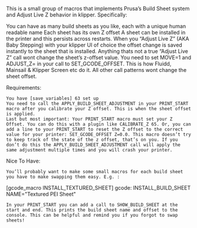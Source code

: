 This is a small group of macros that implements Prusa’s Build Sheet system and Adjust Live Z behavior in klipper. Specifically:

You can have as many build sheets as you like, each with a unique human readable name
Each sheet has its own Z offset
A sheet can be installed in the printer and this persists across restarts.
When you “Adjust Live Z” (AKA Baby Stepping) with your klipper UI of choice the offset change is saved instantly to the sheet that is installed.
Anything thats not a true “Adjust Live Z” call wont change the sheet’s z-offset value. You need to set MOVE=1 and ADJUST_Z= in your call to SET_GCODE_OFFSET. This is how Fluidd, Mainsail & Klipper Screen etc do it. All other call patterns wont change the sheet offset.

Requirements:

    You have [save_variables] 63 set up
    You need to call the APPLY_BUILD_SHEET_ADJUSTMENT in your PRINT_START macro after you calibrate your Z offset. This is when the sheet offset is applied.
    Last but most important: Your PRINT_START macro must set your Z Offset. You can do this with a plugin like CALIBRATE_Z 65. Or, you can add a line to your PRINT_START to reset the Z offset to the correct value for your printer: SET_GCODE_OFFSET Z=0.0. This macro doesn’t try to keep track of the state of the z offset, that’s on you. If you don’t do this the APPLY_BUILD_SHEET_ADJUSTMENT call will apply the same adjustment multiple times and you will crash your printer.

Nice To Have:

    You’ll probably want to make some small macros for each build sheet you have to make swapping them easy. E.g. :

[gcode_macro INSTALL_TEXTURED_SHEET]
gcode:
    INSTALL_BUILD_SHEET NAME="Textured PEI Sheet"

    In your PRINT_START you can add a call to SHOW_BUILD_SHEET at the start and end. This prints the build sheet name and offset to the console. This can be helpful and remind you if you forgot to swap sheets!
